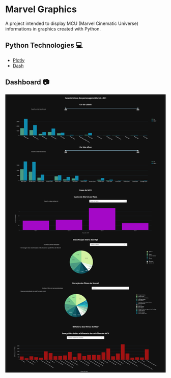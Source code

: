# Marvel Graphics

A project intended to display MCU (Marvel Cinematic Universe) informations in graphics created with Python.

## Python Technologies 💻
- [Plotly](https://plotly.com/python/)
- [Dash](https://dash.plotly.com/)

## Dashboard 📷

<img src="https://raw.githubusercontent.com/mateusvrs/apc-endgame/master/.github/images/apc-endgame.png" alt="WebPage Image">
